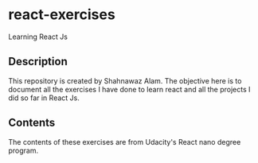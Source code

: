 # react-exercises
Learning React Js

## Description
This repository is created by Shahnawaz Alam. The objective here is to document all the exercises I have done to learn react and all the projects I did so far in React Js.

## Contents
The contents of these exercises are from Udacity's React nano degree program. 

